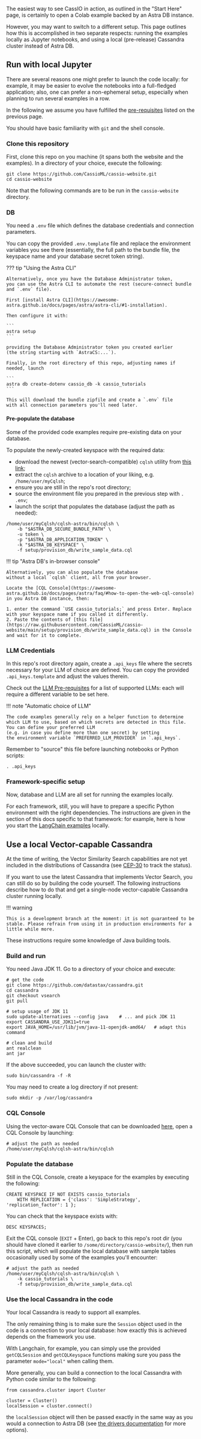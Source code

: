 The easiest way to see CassIO in action, as outlined in the "Start Here"
page, is certainly to open a Colab example backed by an Astra DB instance.

However, you may want to switch to a different setup. This page outlines how
this is accomplished in two separate respects: running the examples locally
as Jupyter notebooks, and using a local (pre-release) Cassandra cluster
instead of Astra DB.

## Run with local Jupyter

There are several reasons one might prefer to launch the code locally:
for example, it may be easier to evolve the notebooks
into a full-fledged application; also, one can prefer a non-ephemeral
setup, especially when planning to run several examples in a row.

In the following we assume you have fulfilled the
[pre-requisites](/start_here/#vector-database) listed on the previous page.

You should have basic familiarity with `git` and the shell console.

### Clone this repository

First, clone this repo on you machine
(it spans both the website and the examples).
In a directory of your choice, execute the following:

```
git clone https://github.com/CassioML/cassio-website.git
cd cassio-website
```

Note that the following commands are to be run in the `cassio-website` directory.

### DB

You need a `.env` file which defines the database credentials and connection
parameters.

You can copy the provided `.env.template` file and replace
the environment variables you see there
(essentially, the full path to the bundle file, the keyspace
name and your database secret token string).

??? tip "Using the Astra CLI"

    Alternatively, once you have the Database Administrator token,
    you can use the Astra CLI to automate the rest (secure-connect bundle and `.env` file).

    First [install Astra CLI](https://awesome-astra.github.io/docs/pages/astra/astra-cli/#1-installation).

    Then configure it with:

    ```
    astra setup
    ```

    providing the Database Administrator token you created earlier
    (the string starting with `AstraCS:...`).

    Finally, in the root directory of this repo, adjusting names if needed, launch

    ```
    astra db create-dotenv cassio_db -k cassio_tutorials
    ```

    This will download the bundle zipfile and create a `.env` file
    with all connection parameters you'll need later.

#### Pre-populate the database

Some of the provided code examples require pre-existing data on your
database.
<!-- Run the following (which launches a CQL script in your database)
to write the reference data:

```
astra db cqlsh cassio_db -k cassio_tutorials \
  -f setup/provision_db/write_sample_data.cql
```
 -->
To populate the newly-created keyspace with the required data:

- download the newest (vector-search-compatible) `cqlsh` utility from [this link](https://downloads.datastax.com/enterprise/cqlsh-astra-20230526-vectortype-bin.tar.gz);
- extract the `cqlsh` archive to a location of your liking, e.g. `/home/user/myCqlsh`;
- ensure you are still in the repo's root directory;
- source the environment file you prepared in the previous step with `. .env`;
- launch the script that populates the database (adjust the path as needed):

```
/home/user/myCqlsh/cqlsh-astra/bin/cqlsh \
    -b "$ASTRA_DB_SECURE_BUNDLE_PATH" \
    -u token \
    -p "$ASTRA_DB_APPLICATION_TOKEN" \
    -k "$ASTRA_DB_KEYSPACE" \
    -f setup/provision_db/write_sample_data.cql
```

!!! tip "Astra DB's in-browser console"

    Alternatively, you can also populate the database
    without a local `cqlsh` client, all from your browser.

    Locate the [CQL Console](https://awesome-astra.github.io/docs/pages/astra/faq/#how-to-open-the-web-cql-console) in you Astra DB instance, then:

    1. enter the command `USE cassio_tutorials;` and press Enter. Replace with your keyspace name if you called it differently.
    2. Paste the contents of [this file](https://raw.githubusercontent.com/CassioML/cassio-website/main/setup/provision_db/write_sample_data.cql) in the Console and wait for it to complete.

### LLM Credentials

In this repo's root directory again, create a `.api_keys` file where the secrets
necessary for your LLM of choice are defined. You can copy
the provided `.api_keys.template` and adjust the values therein.

Check out the [LLM Pre-requisites](/start_here/#vector-database)
for a list of supported LLMs: each will require a different variable
to be set here.

!!! note "Automatic choice of LLM"

    The code examples generally rely on a helper function to determine
    which LLM to use, based on which secrets are detected in this file.
    You can define your preferred LLM
    (e.g. in case you define more than one secret) by setting
    the environment variable `PREFERRED_LLM_PROVIDER` in `.api_keys`.

Remember to "source" this file before launching notebooks or Python scripts:

```
. .api_keys
```

### Framework-specific setup

Now, database and LLM are all set for running the examples locally.

For each framework, still, you will have to prepare a specific
Python environment with the right dependencies. The instructions are given
in the section of this docs specific to that framework:
for example, here is how you start the
[LangChain examples](/frameworks/langchain/setup/) locally.

## Use a local Vector-capable Cassandra

At the time of writing, the Vector Similarity Search capabilities
are not yet included in the distributions of Cassandra
(see [CEP-30](https://cwiki.apache.org/confluence/display/CASSANDRA/CEP-30%3A+Approximate+Nearest+Neighbor%28ANN%29+Vector+Search+via+Storage-Attached+Indexes) to track the status).

If you want to use the latest Cassandra that implements Vector Search,
you can still do so by building the code yourself.
The following instructions describe how to do that and get a single-node
vector-capable Cassandra cluster running locally.

!!! warning

    This is a development branch at the moment: it is not guaranteed to be
    stable. Please refrain from using it in production environments for a
    little while more.

These instructions require some knowledge of Java building tools.

### Build and run

You need Java JDK 11.
Go to a directory of your choice and execute:

```
# get the code
git clone https://github.com/datastax/cassandra.git
cd cassandra
git checkout vsearch
git pull

# setup usage of JDK 11
sudo update-alternatives --config java    # ... and pick JDK 11
export CASSANDRA_USE_JDK11=true
export JAVA_HOME=/usr/lib/jvm/java-11-openjdk-amd64/   # adapt this command

# clean and build
ant realclean
ant jar
```

If the above succeeded, you can
launch the cluster with:

```
sudo bin/cassandra -f -R
```

You may need to create a log directory if not present:

```
sudo mkdir -p /var/log/cassandra
```

### CQL Console

Using the vector-aware CQL Console that can be downloaded [here](https://downloads.datastax.com/enterprise/cqlsh-astra-20230526-vectortype-bin.tar.gz), open a CQL Console by launching:

```
# adjust the path as needed
/home/user/myCqlsh/cqlsh-astra/bin/cqlsh
```

### Populate the database

Still in the CQL Console, create a keyspace for the examples by executing the following:

```
CREATE KEYSPACE IF NOT EXISTS cassio_tutorials
    WITH REPLICATION = {'class': 'SimpleStrategy', 'replication_factor': 1 };
```

You can check that the keyspace exists with:

```
DESC KEYSPACES;
```

Exit the CQL console (`EXIT` + Enter), go back to this repo's root dir (you should have cloned it earlier to `/some/directory/cassio-website/`),
then run this script, which will populate the local database
with sample tables occasionally used by some of the examples you'll encounter:

```
# adjust the path as needed
/home/user/myCqlsh/cqlsh-astra/bin/cqlsh \
    -k cassio_tutorials \
    -f setup/provision_db/write_sample_data.cql
```

### Use the local Cassandra in the code

Your local Cassandra is ready to support all examples.

The only remaining thing is to make sure the `Session` object used in the
code is a connection to your local database: how exactly this is achieved
depends on the framework you use.

With Langchain, for example, you can simply use the provided
`getCQLSession` and `getCQLKeyspace`
functions making sure you pass the parameter `mode="local"` when calling them.

More generally, you can build a connection to the local Cassandra with
Python code similar to the following:

```
from cassandra.cluster import Cluster

cluster = Cluster()
localSession = cluster.connect()
```

the `localSession` object will then be passed exactly in the same way
as you would a connection to Astra DB
(see [the drivers documentation](https://docs.datastax.com/en/developer/python-driver/latest/getting_started/#connecting-to-cassandra) for more options).

